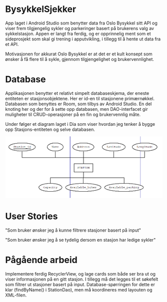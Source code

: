 # BysykkelSjekker
App laget i Android Studio som benytter data fra Oslo Bysykkel sitt API og viser frem tilgjengelig sykler og parkeringer basert på brukerens valg av sykkelstasjon. 
Appen er langt fra ferdig, og er opprinnelig ment som et sideprosjekt som skal gi trening i apputvikling, i tillegg til å hente ut data fra et API. 

Motivasjonen for akkurat Oslo Bysykkel er at det er et kult konsept som ønsker å få flere til å sykle, gjennom tilgjengelighet og brukervennlighet. 

# Database
Applikasjonen benytter et relativt simpelt databaseskjema, der eneste entiteten er stasjonsobjektene. Her er id-en til stasjonene primærnøkkel. Databasen som benyttes er Room, som tilbys av Android Studio. En del knoting her og der for å sette opp databasen, men DAO-interfacet gir muligheter til CRUD-operasjoner på en fin og brukervennlig måte. 

Under følger et diagram laget i Dia som viser hvordan jeg tenker å bygge opp Stasjons-entiteten og selve databasen.

![Databasen](https://github.com/ahmeds99/BysykkelSjekker/blob/master/app/db_documentation/database_img.PNG)

# User Stories
"Som bruker ønsker jeg å kunne filtrere stasjoner basert på input"

"Som bruker ønsker jeg å se tydelig dersom en stasjon har ledige sykler"

# Pågående arbeid
Implementere ferdig RecyclerView, og lage cards som både ser bra ut og viser informasjonen på en gitt stasjon. I tillegg må det legges til et søkefelt som filtrer ut stasjoner basert på input. Database-spørringen for dette er klar (findByName() i StationDao), men må koordineres med layouten og XML-filen. 
